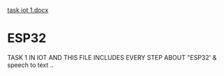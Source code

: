[task iot 1.docx](https://github.com/Nadaeida/ESP32/files/9375196/task.iot.1.docx)
# ESP32
TASK 1 IN IOT AND THIS FILE INCLUDES EVERY STEP ABOUT "ESP32' & speech to text ..

